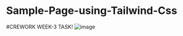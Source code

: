 # Sample-Page-using-Tailwind-Css

#CREWORK WEEK-3 TASK!
![image](https://user-images.githubusercontent.com/64263080/183288653-a6c64c50-200c-414a-b32b-c758585dbeaa.JPG)
